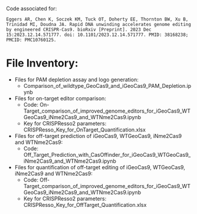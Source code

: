 Code associated for:

    Eggers AR, Chen K, Soczek KM, Tuck OT, Doherty EE, Thornton BW, Xu B, Trinidad MI, Doudna JA. Rapid DNA unwinding accelerates genome editing by engineered CRISPR-Cas9. bioRxiv [Preprint]. 2023 Dec 15:2023.12.14.571777. doi: 10.1101/2023.12.14.571777. PMID: 38168238; PMCID: PMC10760125.

# File Inventory:
- Files for PAM depletion assay and logo generation:
  - Comparison_of_wildtype_GeoCas9_and_iGeoCas9_PAM_Depletion.ipynb
- Files for on-target editor comparison:
  - Code: On-Target_comparison_of_improved_genome_editors_for_iGeoCas9_WTGeoCas9_iNme2Cas9_and_WTNme2Cas9.ipynb
  - Key for CRISPResso2 parameters: CRISPResso_Key_for_OnTarget_Quantification.xlsx
- Files for off-target prediction of iGeoCas9, WTGeoCas9, iNme2Cas9 and WTNme2Cas9:
  - Code: Off_Target_Prediction_with_CasOffinder_for_iGeoCas9_WTGeoCas9_iNme2Cas9_and_WTNme2Cas9.ipynb
- Files for quantification of off-target editing of iGeoCas9, WTGeoCas9, iNme2Cas9 and WTNme2Cas9:
  - Code: Off-Target_comparison_of_improved_genome_editors_for_iGeoCas9_WTGeoCas9_iNme2Cas9_and_WTNme2Cas9.ipynb
  - Key for CRISPResso2 parameters: CRISPResso_Key_for_OffTarget_Quantification.xlsx
